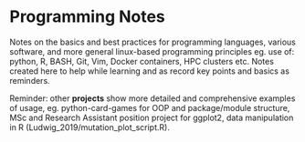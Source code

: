# Programming Notes
Notes on the basics and best practices for programming languages, various software, and more general linux-based programming principles eg. use of: python, R, BASH, Git, Vim, Docker containers, HPC clusters etc. Notes created here to help while learning and as record key points and basics as reminders.  

Reminder: other __projects__ show more detailed and comprehensive examples of usage, eg. python-card-games for OOP and package/module structure, MSc and Research Assistant position project for ggplot2, data manipulation in R (Ludwig_2019/mutation_plot_script.R). 
